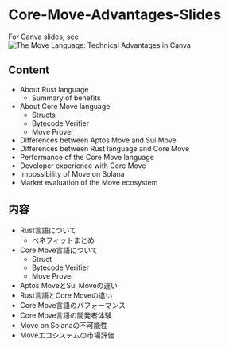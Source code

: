 # Core-Move-Advantages-Slides

For Canva slides, see ![The Move Language: Technical Advantages in Canva](https://www.canva.com/design/DAF_tifX6Uw/q9VL8oMJM4f2MY-hzeAa_A/edit?utm_content=DAF_tifX6Uw&utm_campaign=designshare&utm_medium=link2&utm_source=sharebutton)

## Content
- About Rust language
  - Summary of benefits
- About Core Move language
  - Structs
  - Bytecode Verifier
  - Move Prover
- Differences between Aptos Move and Sui Move
- Differences between Rust language and Core Move
- Performance of the Core Move language
- Developer experience with Core Move
- Impossibility of Move on Solana
- Market evaluation of the Move ecosystem

## 内容
- Rust言語について
  - ベネフィットまとめ
- Core Move言語について
  - Struct
  - Bytecode Verifier
  - Move Prover
- Aptos MoveとSui Moveの違い
- Rust言語とCore Moveの違い
- Core Move言語のパフォーマンス
- Core Move言語の開発者体験
- Move on Solanaの不可能性
- Moveエコシステムの市場評価
